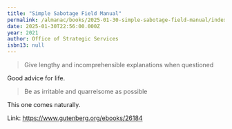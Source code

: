 ```yaml
---
title: "Simple Sabotage Field Manual"
permalink: /almanac/books/2025-01-30-simple-sabotage-field-manual/index.html
date: 2025-01-30T22:56:00.000Z
year: 2021
author: Office of Strategic Services
isbn13: null
---
```


> Give lengthy and incomprehensible explanations when questioned

Good advice for life.

> Be as irritable and quarrelsome as possible

This one comes naturally.

Link: https://www.gutenberg.org/ebooks/26184